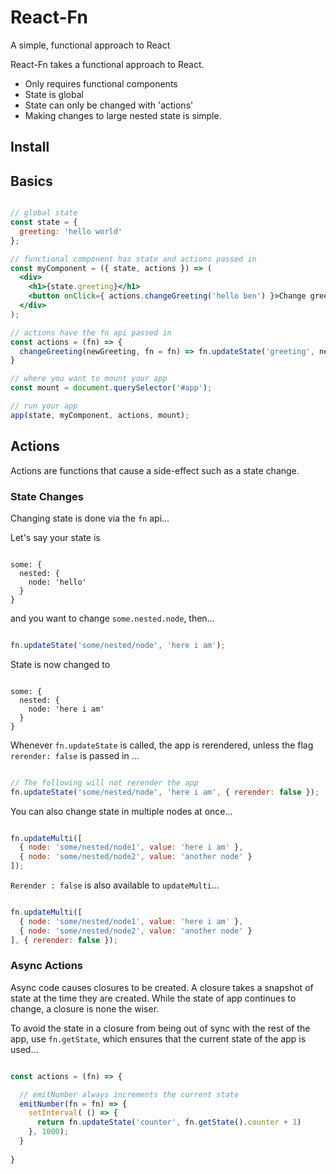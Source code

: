 # React-Fn
A simple, functional approach to React

React-Fn takes a functional approach to React.

- Only requires functional components
- State is global
- State can only be changed with 'actions'
- Making changes to large nested state is simple.

## Install

## Basics

```jsx

// global state
const state = {
  greeting: 'hello world'
};

// functional component has state and actions passed in
const myComponent = ({ state, actions }) => (
  <div>
    <h1>{state.greeting}</h1>
    <button onClick={ actions.changeGreeting('hello ben') }>Change greeting</button>
  </div>
);

// actions have the fn api passed in
const actions = (fn) => {
  changeGreeting(newGreeting, fn = fn) => fn.updateState('greeting', newGreeting)
}

// where you want to mount your app
const mount = document.querySelector('#app');

// run your app
app(state, myComponent, actions, mount);

```

## Actions

Actions are functions that cause a side-effect such as a state change.

### State Changes

Changing state is done via the `fn` api...

Let's say your state is 

```

some: {
  nested: {
    node: 'hello'
  }
}

```

and you want to change `some.nested.node`, then...

```javascript

fn.updateState('some/nested/node', 'here i am');

```

State is now changed to 

```

some: {
  nested: {
    node: 'here i am'
  }
}

```

Whenever `fn.updateState` is called, the app is rerendered, unless the flag `rerender: false` is passed in ...

```javascript

// The following will not rerender the app
fn.updateState('some/nested/node', 'here i am', { rerender: false });

```

You can also change state in multiple nodes at once...

```javascript

fn.updateMulti([
  { node: 'some/nested/node1', value: 'here i am' },
  { node: 'some/nested/node2', value: 'another node' }
]);

```

`Rerender : false` is also available to `updateMulti`...

```javascript

fn.updateMulti([
  { node: 'some/nested/node1', value: 'here i am' },
  { node: 'some/nested/node2', value: 'another node' }
], { rerender: false });

```

### Async Actions

Async code causes closures to be created. 
A closure takes a snapshot of state at the time they are created. 
While the state of app continues to change, a closure is none the wiser.

To avoid the state in a closure from being out of sync with the rest of the app, use `fn.getState`, which ensures that the current state of the app is used...

```javascript

const actions = (fn) => {

  // emitNumber always increments the current state
  emitNumber(fn = fn) => {
    setInterval( () => {
      return fn.updateState('counter', fn.getState().counter + 1)
    }, 1000);
  }
  
}

```
